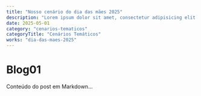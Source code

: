 ```yaml
---
title: "Nosso cenário do dia das mães 2025"
description: "Lorem ipsum dolor sit amet, consectetur adipisicing elit. Obcaecati maxime, a eligendi excepturi saepe laudantium dolores iure hic, soluta quaerat dolor? Incidunt doloremque beatae aspernatur ratione est! Explicabo, quae laboriosam."
date: 2025-05-01
category: "cenarios-tematicos"
categoryTitle: "Cenários Temáticos"
works: "dia-das-maes-2025"
---
```


# Blog01
Conteúdo do post em Markdown...